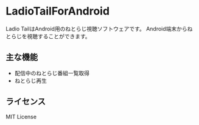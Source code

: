 # LadioTailForAndroid

Ladio TailはAndroid用のねとらじ視聴ソフトウェアです。
Android端末からねとらじを視聴することができます。

## 主な機能

* 配信中のねとらじ番組一覧取得
* ねとらじ再生

## ライセンス
MIT License
